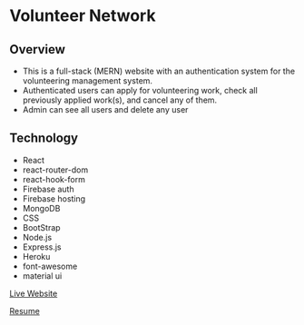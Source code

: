# Volunteer Network
## Overview

- This is a full-stack (MERN) website with an authentication system for the volunteering management system.
- Authenticated users can apply for volunteering work, check all previously applied work(s), and cancel any of them.
- Admin can see all users and delete any user

## Technology

- React
- react-router-dom
- react-hook-form
- Firebase auth
- Firebase hosting
- MongoDB
- CSS
- BootStrap
- Node.js
- Express.js
- Heroku
- font-awesome
- material ui

[Live Website](https://volunteer-network-77792.web.app/)

[Resume](https://drive.google.com/file/d/1F03PlcYOsvTY1gqp99P1n6LYOBpyt4qv/view?usp=sharing)

